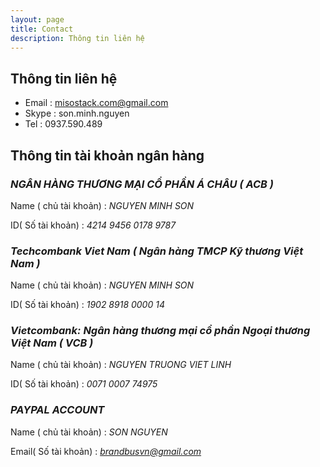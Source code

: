 ```yaml
---
layout: page
title: Contact
description: Thông tin liên hệ
---
```


## Thông tin liên hệ

* Email : misostack.com@gmail.com
* Skype : son.minh.nguyen
* Tel : 0937.590.489

## Thông tin tài khoản ngân hàng

### *NGÂN HÀNG THƯƠNG MẠI CỔ PHẦN Á CHÂU ( ACB )*

Name ( chủ tài khoản) : *NGUYEN MINH SON*

ID( Số tài khoản) :  *4214 9456 0178 9787*

### *Techcombank Viet Nam ( Ngân hàng TMCP Kỹ thương Việt Nam )*

Name ( chủ tài khoản) : *NGUYEN MINH SON*

ID( Số tài khoản) :  *1902 8918 0000 14*

### *Vietcombank: Ngân hàng thương mại cổ phần Ngoại thương Việt Nam ( VCB )*

Name ( chủ tài khoản) : *NGUYEN TRUONG VIET LINH*

ID( Số tài khoản) : *0071 0007 74975*

 

### *PAYPAL ACCOUNT*

Name ( chủ tài khoản) : *SON NGUYEN*

Email( Số tài khoản) :  *brandbusvn@gmail.com*
